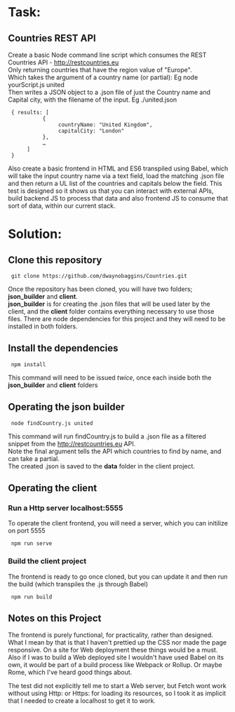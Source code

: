 # Task:

## Countries REST API

Create a basic Node command line script which consumes the REST Countries API - http://restcountries.eu   
Only returning countries that have the region value of "Europe".   
Which takes the argument of a country name (or partial): Eg node yourScript.js united      
Then writes a JSON object to a .json file of just the Country name and Capital city, with the filename of the input. Eg ./united.json    

     { results: [   
               {   
                    countryName: "United Kingdom",   
                    capitalCity: "London"   
               },   
               …   
          ]   
     }         
     
Also create a basic frontend in HTML and ES6 transpiled using Babel, which will take the input country name via a text field, load the matching .json file and then return a UL list of the countries and capitals below the field. This test is designed so it shows us that you can interact with external APIs, build backend JS to process that data and also frontend JS to consume that sort of data, within our current stack.   

# Solution:

## Clone this repository

     git clone https://github.com/dwaynobaggins/Countries.git 
     
Once the repository has been cloned, you will have two folders; **json_builder** and **client**.   
**json_builder** is for creating the .json files that will be used later by the client, and the **client** folder contains everything necessary to use those files.
There are node dependencies for this project and they will need to be installed in both folders.

## Install the dependencies

     npm install  
     
This command will need to be issued *twice*, once each inside both the **json_builder** and **client** folders
   
   
## Operating the json builder

     node findCountry.js united

This command will run findCountry.js to build a .json file as a filtered snippet from the http://restcountries.eu API.   
Note the final argument tells the API which countries to find by name, and can take a partial.   
The created .json is saved to the **data** folder in the client project.

## Operating the client
   
   
### Run a Http server localhost:5555

To operate the client frontend, you will need a server, which you can initilize on port 5555

     npm run serve
     
### Build the client project

The frontend is ready to go once cloned, but you can update it and then run the build (which transpiles the .js through Babel) 

     npm run build
     
## Notes on this Project

The frontend is purely functional, for practicality, rather than designed. What I mean by that is that I haven't prettied up the CSS nor made the page responsive. On a site for Web deployment these things would be a must. Also if I was to build a Web deployed site I wouldn't have used Babel on its own, it would be part of a build process like Webpack or Rollup. Or maybe Rome, which I've heard good things about.
   
The test did not explicitly tell me to start a Web server, but Fetch wont work without using Http: or Https: for loading its resources, so I took it as implicit that I needed to create a localhost to get it to work.

